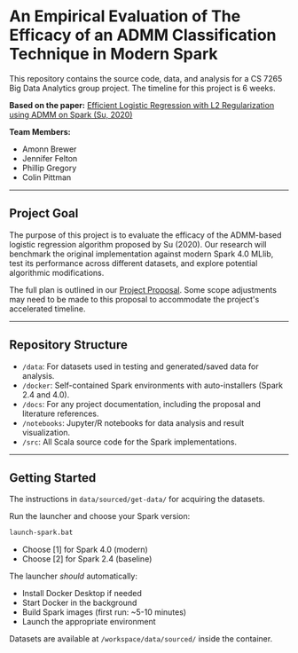 # An Empirical Evaluation of The Efficacy of an ADMM Classification Technique in Modern Spark

This repository contains the source code, data, and analysis for a CS 7265 Big Data Analytics group project. The timeline for this project is 6 weeks. 

**Based on the paper:** [Efficient Logistic Regression with L2 Regularization using ADMM on Spark (Su, 2020)](https://dl.acm.org/doi/10.1145/3409073.3409077)

**Team Members:**
*   Amonn Brewer
*   Jennifer Felton
*   Phillip Gregory
*   Colin Pittman

---

## Project Goal

The purpose of this project is to evaluate the efficacy of the ADMM-based logistic regression algorithm proposed by Su (2020). Our research will benchmark the original implementation against modern Spark 4.0 MLlib, test its performance across different datasets, and explore potential algorithmic modifications.

The full plan is outlined in our [Project Proposal](/docs/project-proposal.pdf). Some scope adjustments may need to be made to this proposal to accommodate the project's accelerated timeline.

---

## Repository Structure
-   `/data`: For datasets used in testing and generated/saved data for analysis.
-   `/docker`: Self-contained Spark environments with auto-installers (Spark 2.4 and 4.0).
-   `/docs`: For any project documentation, including the proposal and literature references.
-   `/notebooks`: Jupyter/R notebooks for data analysis and result visualization.
-   `/src`: All Scala source code for the Spark implementations.

---

## Getting Started 

  The instructions in `data/sourced/get-data/` for acquiring the datasets.

  Run the launcher and choose your Spark version:
  ```bash
  launch-spark.bat
  ```
  - Choose [1] for Spark 4.0 (modern)
  - Choose [2] for Spark 2.4 (baseline)

  The launcher *should* automatically:
  - Install Docker Desktop if needed
  - Start Docker in the background  
  - Build Spark images (first run: ~5-10 minutes)
  - Launch the appropriate environment

Datasets are available at `/workspace/data/sourced/` inside the container.

